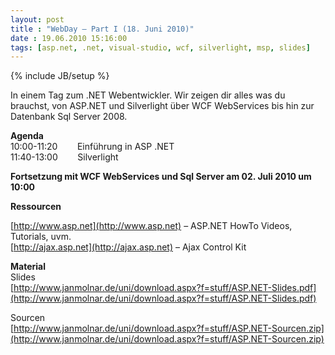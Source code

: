 ```yaml
---
layout: post
title : "WebDay – Part I (18. Juni 2010)"
date : 19.06.2010 15:16:00
tags: [asp.net, .net, visual-studio, wcf, silverlight, msp, slides]
---
```

{% include JB/setup %}

In einem Tag zum .NET Webentwickler. Wir zeigen dir alles was du brauchst, von ASP.NET und Silverlight über WCF WebServices bis hin zur Datenbank Sql Server 2008.

**Agenda**   
10:00-11:20        Einführung in ASP .NET   
11:40-13:00        Silverlight

**Fortsetzung mit WCF WebServices und Sql Server am 02. Juli 2010 um 10:00**

**Ressourcen**

[http://www.asp.net](http://www.asp.net) – ASP.NET HowTo Videos, Tutorials, uvm.   
[http://ajax.asp.net](http://ajax.asp.net) – Ajax Control Kit

**Material**   
Slides   
[http://www.janmolnar.de/uni/download.aspx?f=stuff/ASP.NET-Slides.pdf](http://www.janmolnar.de/uni/download.aspx?f=stuff/ASP.NET-Slides.pdf)

Sourcen   
[http://www.janmolnar.de/uni/download.aspx?f=stuff/ASP.NET-Sourcen.zip](http://www.janmolnar.de/uni/download.aspx?f=stuff/ASP.NET-Sourcen.zip)
